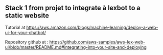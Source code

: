 ## Stack 1 from projet to integrate à lexbot to a static website

Tutorial at https://aws.amazon.com/blogs/machine-learning/deploy-a-web-ui-for-your-chatbot/

Repository github at : https://github.com/aws-samples/aws-lex-web-ui/blob/master/README.md#integrating-into-your-site-and-deploying
